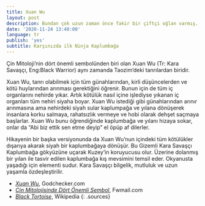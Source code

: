 ```yaml
---
title: Xuan Wu
layout: post
description: Bundan çok uzun zaman önce fakir bir çiftçi oğlan varmış. Her gün pirinç tarlasında çalışır yaşlı anacığına bakarmış. Bir gün yine pirinç toplarken “Bu kadar pirinç topluyorum da kiminle paylaşacağım bunları” demiş. Sonra birden bir kadın sesinin “Ben seninle birlikte yerim” dediğini duymuş.
date: '2020-11-24 13:40:00'
language: tr
publish: 'yes'
subtitle: Karşınızda ilk Ninja Kaplumbağa
---
```

Çin Mitoloji’nin dört önemli sembolünden biri olan Xuan Wu (Tr: Kara Savaşçı, Eng:Black Warrior) aynı zamanda Taozim’deki tanrılardan biridir.

Xuan Wu, tanrı olabilmek için tüm günahlarından, kirli düşüncelerden ve kötü huylarından arınması gerektiğini öğrenir. Bunun için de tüm iç organlarını nehirde yıkar. Artık kötülük nasıl içine işlediyse yıkanan iç organları tüm nehiri siyaha boyar. Xuan Wu istediği gibi günahlarından arınır arınmasına ama nehirdeki siyah sular kaplumpağa ve yılana dönüşerek insanlara korku salmaya, rahatsızlık vermeye ve hobi olarak dehşet saçmaya başlarlar. Xuan Wu bunu öğrendiğinde kaplumbağa ve yılanı hizaya sokar, onlar da “Abi biz ettik sen etme deyip” el öpüp af dilerler.

Hikayenin bir başka versiyonunda da Xuan Wu’nun içindeki tüm kötülükler dışarıya akarak siyah bir kaplumbağaya dönüşür. Bu Gizemli Kara Savaşçı Kaplumbağa gökyüzüne uçarak Kuzey’in koruyucusu olur. Üzerine dolanmış bir yılan ile tasvir edilen kaplumbağa kış mevsimini temsil eder. Okyanusta yaşadığı için elementi sudur. Kara Savaşçı bilgelik, mutluluk ve uzun yaşamla özdeşleştirilir.  

+ *[Xuan Wu](https://www.godchecker.com/chinese-mythology/XUAN-WU/)*, Godchecker.com
+ *[Çin Mitolojisinde Dört Önemli Sembol](https://fwmail.net/genel-kultur/cin-mitolojisinde-dort-onemli-sembol)*, Fwmail.com
+ *[Black Tortoise](https://en.wikipedia.org/wiki/Black_Tortoise)*, Wikipedia
{: .sources}
